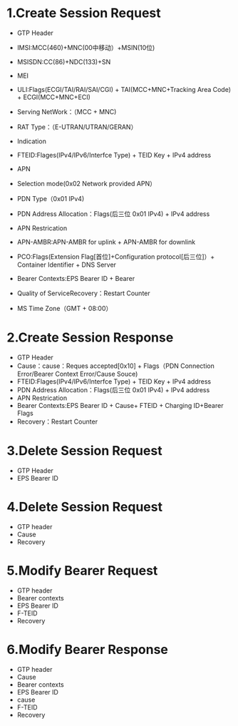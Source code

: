 # 1.Create Session Request

- GTP Header
- IMSI:MCC(460)+MNC(00中移动）+MSIN(10位)
- MSISDN:CC(86)+NDC(133)+SN    
- MEI
  

- ULI:Flags(ECGI/TAI/RAI/SAI/CGI) + TAI(MCC+MNC+Tracking Area Code) + ECGI(MCC+MNC+ECI)
- Serving NetWork：（MCC + MNC)
- RAT Type：（E-UTRAN/UTRAN/GERAN）
  

- Indication
  

- FTEID:Flages(IPv4/IPv6/Interfce Type) + TEID Key + IPv4 address
- APN
- Selection mode(0x02 Network provided APN）
- PDN Type（0x01 IPv4)
- PDN Address Allocation：Flags(后三位 0x01 IPv4) + IPv4 address
- APN Restrication
  

- APN-AMBR:APN-AMBR for uplink + APN-AMBR for downlink
- PCO:Flags(Extension Flag[首位]+Configuration protocol[后三位]）+ Container Identifier + DNS Server
- Bearer Contexts:EPS Bearer ID + Bearer
  

- Quality of ServiceRecovery：Restart Counter
- MS Time Zone（GMT + 08:00）

# 2.Create Session Response

- GTP Header
- Cause：cause：Reques accepted[0x10] + Flags（PDN Connection Error/Bearer Context Error/Cause Souce)
- FTEID:Flages(IPv4/IPv6/Interfce Type) + TEID Key + IPv4 address
- PDN Address Allocation：Flags(后三位 0x01 IPv4) + IPv4 address
- APN Restrication
- Bearer Contexts:EPS Bearer ID + Cause+ FTEID + Charging ID+Bearer Flags
- Recovery：Restart Counter

# 3.Delete Session Request

- GTP Header
- EPS Bearer ID

# 4.Delete Session Request
- GTP header
- Cause
- Recovery

# 5.Modify Bearer Request
- GTP header
- Bearer contexts
 - EPS Bearer ID
 - F-TEID
- Recovery

# 6.Modify Bearer Response
- GTP header
- Cause
- Bearer contexts
 - EPS Bearer ID
 - cause
 - F-TEID
- Recovery






